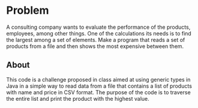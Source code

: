 # Problem
A consulting company wants to evaluate the performance of the products, employees, among other things. One of the calculations its needs is to find the largest among a set of elements. Make a program that reads a set of products from a file and then shows the most expensive between them.

## About
This code is a challenge proposed in class aimed at using generic types in Java in a simple way to read data from a file that contains a list of products with name and price in CSV format. The purpose of the code is to traverse the entire list and print the product with the highest value.